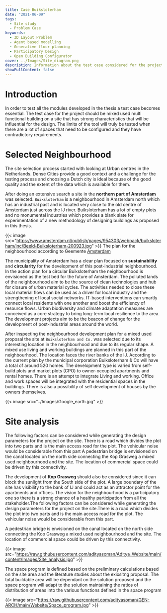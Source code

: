 ```yaml
---
title: Case Buiksloterham
date: "2021-06-09"
tags:
  - Site study
  - Problem Case
keywords:
  - 3D Layout Problem
  - Agent based modelling
  - Generative floor planning
  - Participatory Design 
  - Open Building Configurator
cover: ../Images/Site_diagram.png
description: Information about the test case considered for the project
showFullContent: false
---
```

# Introduction

In order to test all the modules developed in the thesis a test case becomes essential. The test case for the project should be mixed used multi functional building on a site that has strong characteristics that will be influential for the design. The limits of the tool will truly be tested when there are a lot of spaces that need to be configured and they have contradictory requirements.

# Selected Neighbourhood
The site selection process started with looking at Urban centres in the Netherlands. Dense Cities provide a good context and a challenge for the testing process and choosing a Dutch city is ideal because of the good quality and the extent of the data which is available for them. 

After doing an extensive search a site in the **northern part of Amsterdam** was selected. `Buiksloterham` is a neighbourhood in Amsterdam north which has an industrial past and is located very close to the old centre of Amsterdam just across the IJ river. Buiksloterham has a lot of empty plots and no monumental industries which provides a blank slate for experimentation of a new methodology of designing buildings as proposed in this thesis.

{{< image src="https://www.amsterdam.nl/publish/pages/954303/webpack/buiksloterham/inc/Beeld-Buiksloterham-200923.jpg" >}}
The plan for the neighbourhood according to Geemente [Amsterdam](https://www.amsterdam.nl/projecten/buiksloterham/)

The municipality of Amsterdam has a clear plan focused on **sustainability** and **circularity** for the development of this post-industrial neighbourhood. In the action plan for a circular Buiksloterham the neighbourhood is envisioned as the test bed for the future of Amsterdam. The polluted lands of the neighbourhood aim to be the source of clean technologies and hub for closure of urban material cycles. The activities needed to close these local material flows can be used as a driver for local industry and the strengthening of local social networks. IT-based interventions can smartly connect local residents with one another and boost the efficiency of resource flows. Urban biodiversity and climate adaptation measures are conceived as a core strategy to bring long-term local resilience to the area. The development projects aim to be the beacon of change for the development of post-industrial areas around the world.

After inspecting the neighbourhood development plan for a mixed used proposal the site at `Buiksloterham and Co.` was selected due to its interesting location in the neighbourhood and due to its regular shape. A mixed use living and working buildings are planned in this part of the neighbourhood. The location faces the river banks of the IJ. According to the current plan by the municipal corporation Buiksloterham & Co will have a total of around 520 homes. The development type is varied from self-build plots and market plots (CPO) to owner-occupied apartments and rental homes. There is an attempt to integrate Living and working. Office and work spaces will be integrated with the residential spaces in the buildings. There is also a possibility of self development of houses by the owners themselves.

{{< image src="../Images/Google_earth.jpg" >}}

# Site analysis
The following factors can be considered while generating the design parameters for the project on the site.
There is a road which divides the plot into two parts and is the main access road for the plot. The vehicular noise would be considerable from this part 
A pedestrian bridge is envisioned on the canal located on the north side connecting the Kop Grasweg a mixed used neighbourhood and the site. The location of commercial space could be driven by this connectivity.

The development of **Kop Grasweg** should also be considered since it can block the sunlight from the South side of the plot.
A large boundary of the site has visibility to the bank of IJ and could act as an attractor point for the apartments and offices.
The vision for the neighbourhood is a participatory one so there is a strong chance of a healthy participation from all the stakeholder.The following factors can be considered while generating the design parameters for the project on the site.There is a road which divides the plot into two parts and is the main access road for the plot. The vehicular noise would be considerable from this part. 

A pedestrian bridge is envisioned on the canal located on the north side connecting the Kop Grasweg a mixed used neighbourhood and the site. The location of commercial space could be driven by this connectivity.

{{< image src="https://raw.githubusercontent.com/adityasoman/Aditya_Website/main/content/Images/Site_analysis.jpg" >}}

The space program is defined based on the preliminary calculations based on the site area and the literature studies about the exixsitng proposal. The total buildable area will be dependant on the solution proposed and the space program will adapt to the solution maintaining the ratios of distribution of areas into the various functions defined in the space program 

{{< image src="https://raw.githubusercontent.com/adityasoman/GEN-ARCH/main/Website/Space_program.jpg" >}}